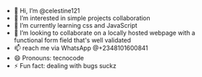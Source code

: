 - 👋 Hi, I’m @celestine121
- 👀 I’m interested in simple projects collaboration 
- 🌱 I’m currently learning css and JavaScript 
- 💞️ I’m looking to collaborate on a locally hosted webpage with a functional form field that's well validated 
- 📫 reach me via WhatsApp @+2348101600841
- 😄 Pronouns: tecnocode
- ⚡ Fun fact: dealing with bugs suckz

<!---
celestine121/celestine121 is a ✨ special ✨ repository because its `README.md` (this file) appears on your GitHub profile.
You can click the Preview link to take a look at your changes.
--->
